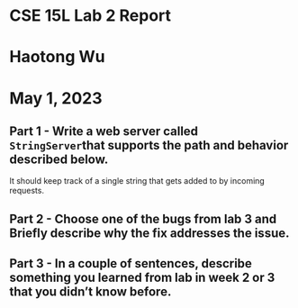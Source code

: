 # CSE 15L Lab 2 Report 
# Haotong Wu 
# May 1, 2023
## Part 1 - Write a web server called `StringServer`that supports the path and behavior described below. 
It should keep track of a single string that gets added to by incoming requests. 


## Part 2 - Choose one of the bugs from lab 3 and Briefly describe why the fix addresses the issue.




## Part 3 - In a couple of sentences, describe something you learned from lab in week 2 or 3 that you didn’t know before.

